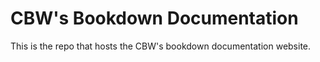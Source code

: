 # CBW's Bookdown Documentation

This is the repo that hosts the CBW's bookdown documentation website.

